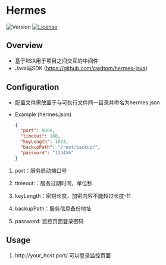 # Hermes


![Version](https://img.shields.io/badge/version-2.0.0-green.svg)
[![License](https://img.shields.io/badge/license-MIT-blue.svg)](http://opensource.org/licenses/MIT)

## Overview

- 基于RSA用于项目之间交互的中间件
- Java端SDK (https://github.com/cwdtom/hermes-java)

## Configuration

- 配置文件需放置于与可执行文件同一目录并命名为hermes.json

- Example (hermes.json)
    ```json
    {
      "port": 8080,
      "timeout": 180,
      "keyLength": 1024,
      "backupPath": "/root/backup/",
      "password": "123456"
    }
    ```

1. port：服务启动端口号

1. timeout:：服务过期时间，单位秒

1. keyLength：密钥长度，加密内容不能超过长度-11

1. backupPath：服务信息备份地址

1. password: 监控页面登录密码

## Usage

1. http://your_host:port/ 可以登录监控页面
